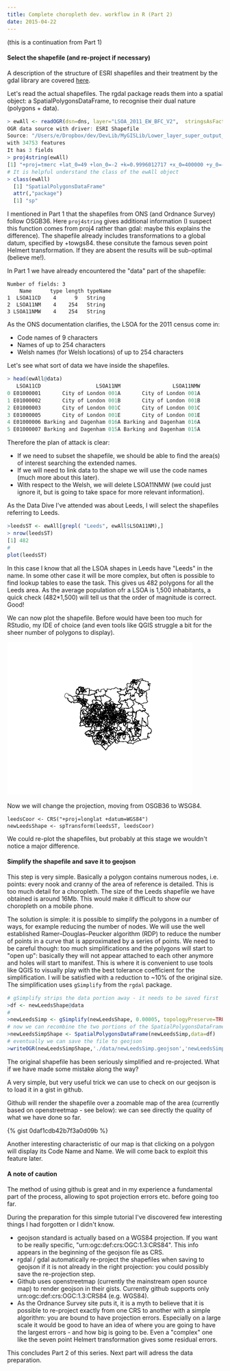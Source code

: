 ```yaml
---
title: Complete choropleth dev. workflow in R (Part 2)
date: 2015-04-22
---
```

(this is a continuation from Part 1)

#### Select the shapefile (and re-project if necessary)

A description of the structure of ESRI shapefiles and their treatment by the gdal library are covered [here](http://www.gdal.org/drv_shapefile.html).

Let's read the actual shapefiles. The rgdal package reads them into a spatial object: a SpatialPolygonsDataFrame, to recognise their dual nature (polygons + data).

```R
> ewAll <- readOGR(dsn=dns, layer="LSOA_2011_EW_BFC_V2",  stringsAsFactors=FALSE)
OGR data source with driver: ESRI Shapefile 
Source: "/Users/e/Dropbox/dev/DevLib/MyGISLib/Lower_layer_super_output_areas_(E+W)_2011_Boundaries_(Full_Clipped)_V2", layer: "LSOA_2011_EW_BFC_V2"
with 34753 features
It has 3 fields
> proj4string(ewAll)
[1] "+proj=tmerc +lat_0=49 +lon_0=-2 +k=0.9996012717 +x_0=400000 +y_0=-100000 +datum=OSGB36 +units=m +no_defs +ellps=airy +towgs84=446.448,-125.157,542.060,0.1502,0.2470,0.8421,-20.4894"
# It is helpful understand the class of the ewAll object
> class(ewAll)
  [1] "SpatialPolygonsDataFrame"
  attr(,"package")
  [1] "sp"
```

I mentioned in Part 1 that the shapefiles from ONS (and Ordnance Survey) follow OSGB36. Here ```proj4string``` gives additional information (I suspect this function comes from proj4 rather than gdal: maybe this explains the difference).  The shapefile already includes transformations to a global datum, specified by +towgs84.  these consitute the famous seven point Helmert transformation. If they are absent the results will be sub-optimal (believe me!).

In Part 1 we have already encountered the "data" part of the shapefile:

```
Number of fields: 3 
    Name      type length typeName
1  LSOA11CD    4      9   String
2  LSOA11NM    4    254   String
3 LSOA11NMW    4    254   String
```

As the ONS documentation clarifies, the LSOA for the 2011 census come in:
- Code names of 9 characters
- Names of up to 254 characters
- Welsh names (for Welsh locations) of up to 254 characters

Let's see what sort of data we have inside the shapefiles.

```R
> head(ewAll@data)
   LSOA11CD                  LSOA11NM                 LSOA11NMW
0 E01000001       City of London 001A       City of London 001A
1 E01000002       City of London 001B       City of London 001B
2 E01000003       City of London 001C       City of London 001C
3 E01000005       City of London 001E       City of London 001E
4 E01000006 Barking and Dagenham 016A Barking and Dagenham 016A
5 E01000007 Barking and Dagenham 015A Barking and Dagenham 015A
```

Therefore the plan of attack is clear: 
- If we need to subset the shapefile, we should be able to find the area(s) of interest searching the extended names.
- If we will need to link data to the shape we will use the code names (much more about this later).
- With respect to the Welsh, we will delete LSOA11NMW (we could just ignore it, but is going to take space for more relevant information).

As the Data Dive I've attended was about Leeds, I will select the shapefiles referring to Leeds.

```R
>leedsST <- ewAll[grepl( "Leeds", ewAll$LSOA11NM),]
> nrow(leedsST)
[1] 482
#
plot(leedsST)
```

In this case I know that all the LSOA shapes in Leeds have "Leeds" in the name. In some other case it will be more complex, but often is possible to find lookup tables to ease the task. 
This gives us 482 polygons for all the Leeds area. As the average population ofr a LSOA is 1,500 inhabitants, a quick check (482*1,500) will tell us that the order of magnitude is correct. Good!

We can now plot the shapefile. Before would have been too much for RStudio, my IDE of choice (and even tools like QGIS struggle a bit for the sheer number of polygons to display).

![plot](/images/LeedsLSOA.png)

Now we will change the projection, moving from OSGB36 to WSG84.

```
leedsCoor <- CRS("+proj=longlat +datum=WGS84")
newLeedsShape <- spTransform(leedsST, leedsCoor)
```

We could re-plot the shapefiles, but probably at this stage we wouldn't notice a major difference.

#### Simplify the shapefile and save it to geojson

This step is very simple.  Basically a polygon contains numerous nodes, i.e. points: every nook and cranny of the area of reference is detailed.  This is too much detail for a choropleth. The size of the Leeds shapefile we have obtained is around 16Mb. This would make it difficult to show our choropleth on a mobile phone.

The solution is simple: it is possible to simplify the polygons in a number of ways, for example reducing the number of nodes. We will use the well established Ramer–Douglas–Peucker algorithm (RDP) to reduce the number of points in a curve that is approximated by a series of points. 
We need to be careful though: too much simplifications and the polygons will start to "open up": basically they will not appear attached to each other anymore and holes will start to manifest. This is where it is convenient to use tools like QGIS to visually play with the best tolerance coefficient for the simplification.
I will be satisfied with a reduction to ~10% of the original size. 
The simplification uses ```gSimplify``` from the ```rgdal``` package.

```R
# gSimplify strips the data portion away - it needs to be saved first
>df <- newLeedsShape@data
#
>newLeedsSimp <- gSimplify(newLeedsShape, 0.00005, topologyPreserve=TRUE)
# now we can recombine the two portions of the SpatialPolygonsDataFrame
>newLeedsSimpShape <- SpatialPolygonsDataFrame(newLeedsSimp,data=df)
# eventually we can save the file to geojson
>writeOGR(newLeedsSimpShape,'./data/newLeedsSimp.geojson','newLeedsSimpShape', driver='GeoJSON',check_exists = FALSE)
```

The original shapefile has been seriously simplified and re-projected. What if we have made some mistake along the way?

A very simple, but very useful trick we can use to check on our geojson is to load it in a gist in github.

Github will render the shapefile over a zoomable map of the area (currently based on openstreetmap - see below): we can see directly the quality of what we have done so far.

{% gist 0daf1cdb42b7f3a0d09b %}

Another interesting characteristic of our map is that clicking on a polygon will display its Code Name and Name. We will come back to exploit this feature later.

#### A note of caution

The method of using github is great and in my experience a fundamental part of the process, allowing to spot projection errors etc. before going too far.

During the preparation for this simple tutorial I've discovered few interesting things I had forgotten or I didn't know.
- geojson standard is actually based on a WGS84 projection. If you want to be really specific, "urn:ogc:def:crs:OGC:1.3:CRS84".  This info appears in the beginning of the geojson file as CRS.
- rgdal / gdal automatically re-project the shapefiles when saving to geojson if it is not already in the right projection: you could possibly save the re-projection step.
- Github uses openstreetmap (currently the mainstream open source map) to render geojson in their gists. Currently github supports only urn:ogc:def:crs:OGC:1.3:CRS84 (e.g. WGS84).
- As the Ordnance Survey site puts it, it is a myth to believe that it is possible to re-project exactly from one CRS to another with a simple algorithm: you are bound to have projection errors.  Especially on a large scale it would be good to have an idea of where you are going to have the largest errors - and how big is going to be.  Even a "complex" one like the seven point Helmert transformation gives some residual errors.

This concludes Part 2 of this series.  Next part will adress the data preparation.









